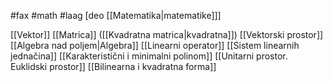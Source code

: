 #fax #math #laag [deo [[Matematika|matematike]]]
$\:$

[[Vektor]]
[[Matrica]] ([[Kvadratna matrica|kvadratna]])
[[Vektorski prostor]]
[[Algebra nad poljem|Algebra]]
[[Linearni operator]]
[[Sistem linearnih jednačina]]
[[Karakteristični i minimalni polinom]]
[[Unitarni prostor. Euklidski prostor]]
[[Bilinearna i kvadratna forma]]